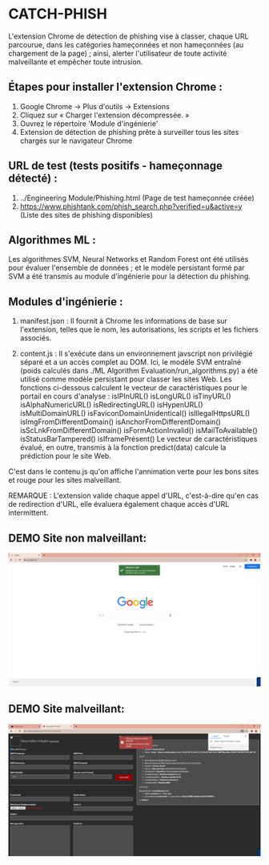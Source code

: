 # CATCH-PHISH
L'extension Chrome de détection de phishing vise à classer, chaque URL parcourue, dans les catégories hameçonnées et non hameçonnées (au chargement de la page) ; ainsi, alerter l'utilisateur de toute activité malveillante et empêcher toute intrusion.

## Étapes pour installer l'extension Chrome :
1. Google Chrome -> Plus d'outils -> Extensions
2. Cliquez sur « Charger l'extension décompressée. »
3. Ouvrez le répertoire 'Module d'ingénierie'
4. Extension de détection de phishing prête à surveiller tous les sites chargés sur le navigateur Chrome

## URL de test (tests positifs - hameçonnage détecté) :
1. ../Engineering Module/Phishing.html (Page de test hameçonnée créée)
2. https://www.phishtank.com/phish_search.php?verified=u&active=y (Liste des sites de phishing disponibles)

## Algorithmes ML :
Les algorithmes SVM, Neural Networks et Random Forest ont été utilisés pour évaluer l'ensemble de données ; et le modèle persistant formé par SVM a été transmis au module d'ingénierie pour la détection du phishing.

## Modules d'ingénierie :
1. manifest.json :
Il fournit à Chrome les informations de base sur l'extension, telles que le nom, les autorisations, les scripts et les fichiers associés.

2. content.js :
Il s'exécute dans un environnement javscript non privilégié séparé et a un accès complet au DOM.
Ici, le modèle SVM entraîné (poids calculés dans ./ML Algorithm Evaluation/run_algorithms.py) a été utilisé comme modèle persistant pour classer les sites Web.
Les fonctions ci-dessous calculent le vecteur de caractéristiques pour le portail en cours d'analyse :
isIPInURL()
isLongURL()
isTinyURL()
isAlphaNumericURL()
isRedirectingURL()
isHypenURL()
isMultiDomainURL()
isFaviconDomainUnidentical()
isIllegalHttpsURL()
isImgFromDifferentDomain()
isAnchorFromDifferentDomain()
isScLnkFromDifferentDomain()
isFormActionInvalid()
isMailToAvailable()
isStatusBarTampered()
isIframePrésent()
Le vecteur de caractéristiques évalué, en outre, transmis à la fonction predict(data) calcule la prédiction pour le site Web.

C'est dans le contenu.js qu'on affiche l'annimation verte pour les bons sites et rouge pour les sites malveillant.

REMARQUE : L'extension valide chaque appel d'URL, c'est-à-dire qu'en cas de redirection d'URL, elle évaluera également chaque accès d'URL intermittent.

## DEMO Site non malveillant:
<img src="https://github.com/rsx97/CATCH-PHISH/blob/main/image/Capture%20d%E2%80%99%C3%A9cran%20(30).png" width=800/>

## DEMO Site malveillant:
<img src="https://github.com/rsx97/CATCH-PHISH/blob/main/image/Capture%20d%E2%80%99%C3%A9cran%20(29).png" width=800/>
